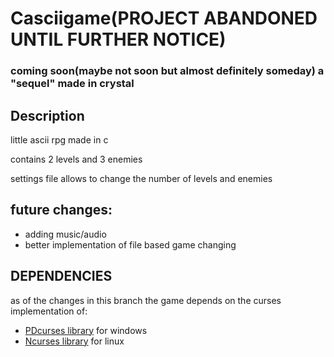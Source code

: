 # Casciigame(PROJECT ABANDONED UNTIL FURTHER NOTICE)
### coming soon(maybe not soon but almost definitely someday) a "sequel" made in crystal
## Description ##
little ascii rpg made in c

contains 2 levels and 3 enemies

settings file allows to change the number of levels and enemies

## future changes: ##
 * adding music/audio
 * better implementation of file based game changing

## DEPENDENCIES ##
as of the changes in this branch the game depends on the curses implementation of:
* [PDcurses library](https://pdcurses.sourceforge.io/index.html) for windows
* [Ncurses library](http://invisible-island.net/ncurses/) for linux
